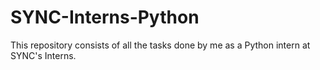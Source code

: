 # SYNC-Interns-Python
This repository consists of all the tasks done by me as a Python intern at SYNC's Interns.
